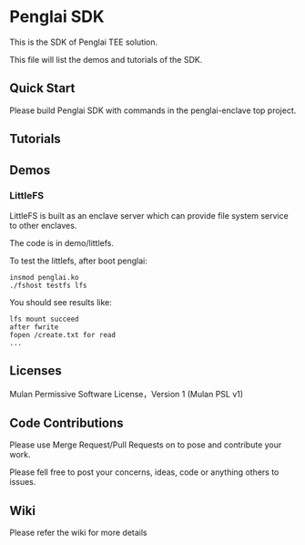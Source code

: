 # Penglai SDK

This is the SDK of Penglai TEE solution.

This file will list the demos and tutorials of the SDK.

## Quick Start

Please build Penglai SDK with commands in the penglai-enclave top project.

## Tutorials


## Demos

### LittleFS

LittleFS is built as an enclave server which can provide file system service to other enclaves.

The code is in demo/littlefs.

To test the littlefs, after boot penglai:

	insmod penglai.ko
	./fshost testfs lfs

You should see results like:

	lfs mount succeed
	after fwrite
	fopen /create.txt for read
	...

## Licenses

Mulan Permissive Software License，Version 1 (Mulan PSL v1)

## Code Contributions

Please use Merge Request/Pull Requests on to pose and contribute your work.

Please fell free to post your concerns, ideas, code or anything others to issues.

## Wiki

Please refer the wiki for more details
